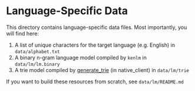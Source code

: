 # Language-Specific Data

This directory contains language-specific data files. Most importantly, you will find here:

1. A list of unique characters for the target language (e.g. English) in `data/alphabet.txt`
2. A binary n-gram language model compiled by `kenlm` in `data/lm/lm.binary`
3. A trie model compiled by [generate_trie](https://github.com/mozilla/DeepSpeech#using-the-command-line-client) (in native_client) in `data/lm/trie`

If you want to build these resources from scratch, see `data/lm/README.md`

